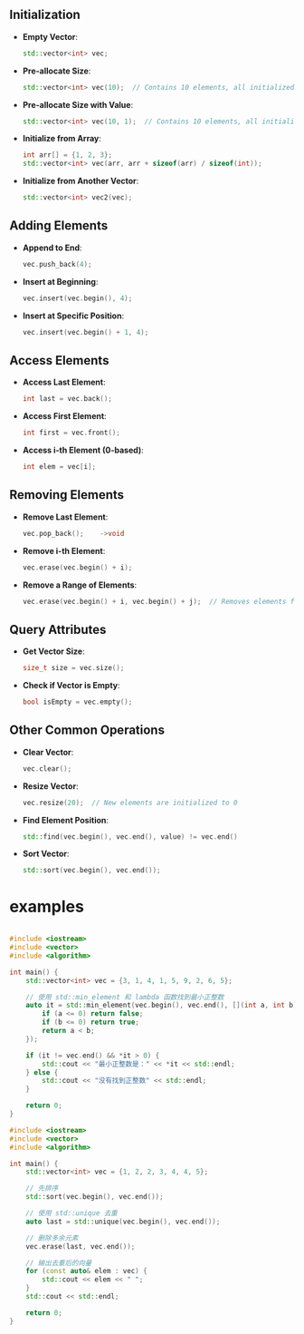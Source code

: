 ## Initialization

- **Empty Vector**: 
    ```cpp
    std::vector<int> vec;
    ```
- **Pre-allocate Size**: 
    ```cpp
    std::vector<int> vec(10);  // Contains 10 elements, all initialized to 0
    ```
- **Pre-allocate Size with Value**: 
    ```cpp
    std::vector<int> vec(10, 1);  // Contains 10 elements, all initialized to 1
    ```
- **Initialize from Array**: 
    ```cpp
    int arr[] = {1, 2, 3};
    std::vector<int> vec(arr, arr + sizeof(arr) / sizeof(int));
    ```
- **Initialize from Another Vector**: 
    ```cpp
    std::vector<int> vec2(vec);
    ```

## Adding Elements

- **Append to End**: 
    ```cpp
    vec.push_back(4);
    ```
- **Insert at Beginning**: 
    ```cpp
    vec.insert(vec.begin(), 4);
    ```
- **Insert at Specific Position**: 
    ```cpp
    vec.insert(vec.begin() + 1, 4);
    ```

## Access Elements

- **Access Last Element**: 
    ```cpp
    int last = vec.back();
    ```
- **Access First Element**: 
    ```cpp
    int first = vec.front();
    ```
- **Access i-th Element (0-based)**: 
    ```cpp
    int elem = vec[i];
    ```

## Removing Elements

- **Remove Last Element**: 
    ```cpp
    vec.pop_back();    ->void
    ```
- **Remove i-th Element**: 
    ```cpp
    vec.erase(vec.begin() + i);
    ```
- **Remove a Range of Elements**: 
    ```cpp
    vec.erase(vec.begin() + i, vec.begin() + j);  // Removes elements from i to j-1
    ```

## Query Attributes

- **Get Vector Size**: 
    ```cpp
    size_t size = vec.size();
    ```
- **Check if Vector is Empty**: 
    ```cpp
    bool isEmpty = vec.empty();
    ```

## Other Common Operations

- **Clear Vector**: 
    ```cpp
    vec.clear();
    ```
- **Resize Vector**: 
    ```cpp
    vec.resize(20);  // New elements are initialized to 0
    ```
- **Find Element Position**: 
    ```cpp
    std::find(vec.begin(), vec.end(), value) != vec.end()
    ```
- **Sort Vector**: 
    ```cpp
    std::sort(vec.begin(), vec.end());
    ```



# examples

```c++

#include <iostream>
#include <vector>
#include <algorithm>

int main() {
    std::vector<int> vec = {3, 1, 4, 1, 5, 9, 2, 6, 5};

    // 使用 std::min_element 和 lambda 函数找到最小正整数
    auto it = std::min_element(vec.begin(), vec.end(), [](int a, int b) {
        if (a <= 0) return false;
        if (b <= 0) return true;
        return a < b;
    });

    if (it != vec.end() && *it > 0) {
        std::cout << "最小正整数是：" << *it << std::endl;
    } else {
        std::cout << "没有找到正整数" << std::endl;
    }

    return 0;
}
```


```c++
#include <iostream>
#include <vector>
#include <algorithm>

int main() {
    std::vector<int> vec = {1, 2, 2, 3, 4, 4, 5};

    // 先排序
    std::sort(vec.begin(), vec.end());

    // 使用 std::unique 去重
    auto last = std::unique(vec.begin(), vec.end());

    // 删除多余元素
    vec.erase(last, vec.end());

    // 输出去重后的向量
    for (const auto& elem : vec) {
        std::cout << elem << " ";
    }
    std::cout << std::endl;

    return 0;
}

```